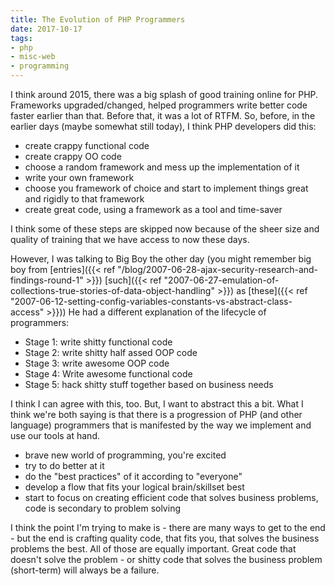 ```yaml
---
title: The Evolution of PHP Programmers
date: 2017-10-17
tags:
- php
- misc-web
- programming
---
```

I think around 2015, there was a big splash of good training online for PHP.  Frameworks upgraded/changed, helped programmers write better code faster earlier than that.  Before that, it was a lot of RTFM.  So, before, in the earlier days (maybe somewhat still today), I think PHP developers did this:

<!--more-->

- create crappy functional code
- create crappy OO code
- choose a random framework and mess up the implementation of it
- write your own framework
- choose you framework of choice and start to implement things great and rigidly to that framework
- create great code, using a framework as a tool and time-saver

I think some of these steps are skipped now because of the sheer size and quality of training that we have access to now these days.

However, I was talking to Big Boy the other day (you might remember big boy from [entries]({{< ref "/blog/2007-06-28-ajax-security-research-and-findings-round-1" >}}) [such]({{< ref "2007-06-27-emulation-of-collections-true-stories-of-data-object-handling" >}}) as [these]({{< ref "2007-06-12-setting-config-variables-constants-vs-abstract-class-access" >}}))  He had a different explanation of the lifecycle of programmers:

- Stage 1: write shitty functional code 
- Stage 2: write shitty half assed OOP code 
- Stage 3: write awesome OOP code 
- Stage 4: Write awesome functional code
-  Stage 5: hack shitty stuff together based on business needs

I think I can agree with this, too.  But, I want to abstract this a bit.  What I think we're both saying is that there is a progression of PHP (and other language) programmers that is manifested by the way we implement and use our tools at hand.

- brave new world of programming, you're excited
- try to do better at it
- do the "best practices" of it according to "everyone"
- develop a flow that fits your logical brain/skillset best
- start to focus on creating efficient code that solves business problems, code is secondary to problem solving

I think the point I'm trying to make is - there are many ways to get to the end - but the end is crafting quality code, that fits you, that solves the business problems the best.  All of those are equally important.  Great code that doesn't solve the problem - or shitty code that solves the business problem (short-term) will always be a failure.
